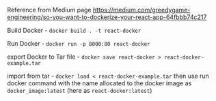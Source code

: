 Reference from Medium page https://medium.com/greedygame-engineering/so-you-want-to-dockerize-your-react-app-64fbbb74c217

Build Docker - `docker build . -t react-docker`

Run Docker - `docker run -p 8000:80 react-docker`

export Docker to Tar file - `docker save react-docker > react-docker-example.tar`

import from tar - `docker load < react-docker-example.tar` then use run docker command with the name allocated to the docker image as `docker_image:latest` (here as `react-docker:latest`)